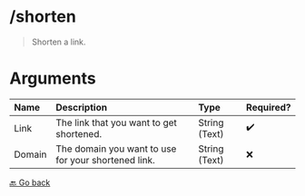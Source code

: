 # /shorten
> Shorten a link. 

# Arguments

| Name | Description | Type | Required? | 
| :-- | :-- | :-- | :-- | 
| Link | The link that you want to get shortened. | String (Text) | ✔️ | 
| Domain | The domain you want to use for your shortened link. | String (Text) | ❌ | 



 [🔙 Go back](../README#commands)